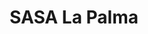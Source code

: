 ---
title: "SASA La Palma"
url: /reparto-electrico/sasa-la-palma/
shop: reparación de automóviles
---
